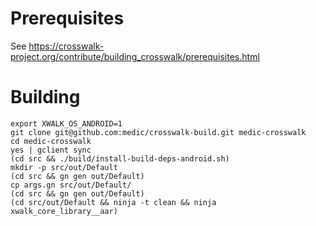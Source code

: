 # Prerequisites

See https://crosswalk-project.org/contribute/building_crosswalk/prerequisites.html

# Building

	export XWALK_OS_ANDROID=1
	git clone git@github.com:medic/crosswalk-build.git medic-crosswalk
	cd medic-crosswalk
	yes | gclient sync
	(cd src && ./build/install-build-deps-android.sh)
	mkdir -p src/out/Default
	(cd src && gn gen out/Default)
	cp args.gn src/out/Default/
	(cd src && gn gen out/Default)
	(cd src/out/Default && ninja -t clean && ninja xwalk_core_library__aar)
